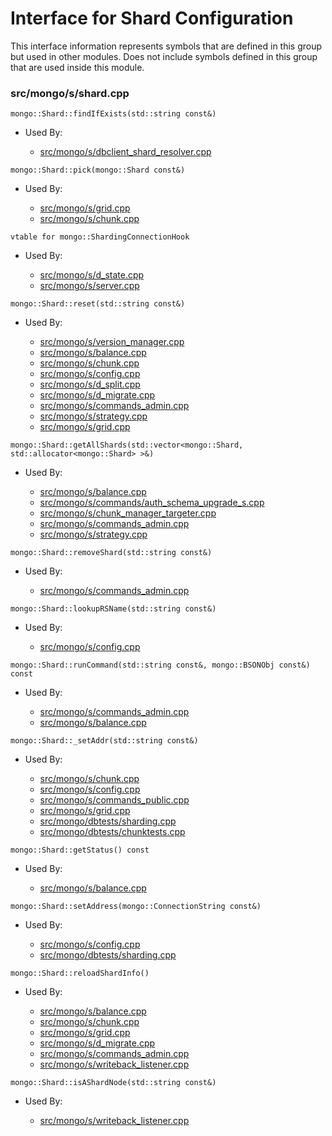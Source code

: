 
# Interface for Shard Configuration
This interface information represents symbols that are defined in this group but used in other modules.  Does not include symbols defined in this group that are used inside this module.

### src/mongo/s/shard.cpp

<div></div>

    mongo::Shard::findIfExists(std::string const&)

- Used By:

    - [src/mongo/s/dbclient\_shard\_resolver.cpp](../../../../sharding/routing)

<div></div>

    mongo::Shard::pick(mongo::Shard const&)

- Used By:

    - [src/mongo/s/grid.cpp](../../../../sharding/cluster\_metadata\_management)
    - [src/mongo/s/chunk.cpp](../../../../sharding/chunk\_management)

<div></div>

    vtable for mongo::ShardingConnectionHook

- Used By:

    - [src/mongo/s/d\_state.cpp](../../../../sharding/mongod\_sharding\_metadata)
    - [src/mongo/s/server.cpp](../../../../process\_management/mongos\_and\_mongod\_mains)

<div></div>

    mongo::Shard::reset(std::string const&)

- Used By:

    - [src/mongo/s/version\_manager.cpp](../../../../sharding/metadata\_versioning)
    - [src/mongo/s/balance.cpp](../../../../sharding/balancer)
    - [src/mongo/s/chunk.cpp](../../../../sharding/chunk\_management)
    - [src/mongo/s/config.cpp](../../../../sharding/cluster\_metadata\_management)
    - [src/mongo/s/d\_split.cpp](../../../../sharding/chunk\_management)
    - [src/mongo/s/d\_migrate.cpp](../../../../sharding/chunk\_management)
    - [src/mongo/s/commands\_admin.cpp](../../../../sharding/mongos\_commands)
    - [src/mongo/s/strategy.cpp](../../../../network/network\_core)
    - [src/mongo/s/grid.cpp](../../../../sharding/cluster\_metadata\_management)

<div></div>

    mongo::Shard::getAllShards(std::vector<mongo::Shard, std::allocator<mongo::Shard> >&)

- Used By:

    - [src/mongo/s/balance.cpp](../../../../sharding/balancer)
    - [src/mongo/s/commands/auth\_schema\_upgrade\_s.cpp](../../../../security/authorization)
    - [src/mongo/s/chunk\_manager\_targeter.cpp](../../../../sharding/routing)
    - [src/mongo/s/commands\_admin.cpp](../../../../sharding/mongos\_commands)
    - [src/mongo/s/strategy.cpp](../../../../network/network\_core)

<div></div>

    mongo::Shard::removeShard(std::string const&)

- Used By:

    - [src/mongo/s/commands\_admin.cpp](../../../../sharding/mongos\_commands)

<div></div>

    mongo::Shard::lookupRSName(std::string const&)

- Used By:

    - [src/mongo/s/config.cpp](../../../../sharding/cluster\_metadata\_management)

<div></div>

    mongo::Shard::runCommand(std::string const&, mongo::BSONObj const&) const

- Used By:

    - [src/mongo/s/commands\_admin.cpp](../../../../sharding/mongos\_commands)
    - [src/mongo/s/balance.cpp](../../../../sharding/balancer)

<div></div>

    mongo::Shard::_setAddr(std::string const&)

- Used By:

    - [src/mongo/s/chunk.cpp](../../../../sharding/chunk\_management)
    - [src/mongo/s/config.cpp](../../../../sharding/cluster\_metadata\_management)
    - [src/mongo/s/commands\_public.cpp](../../../../sharding/mongos\_commands)
    - [src/mongo/s/grid.cpp](../../../../sharding/cluster\_metadata\_management)
    - [src/mongo/dbtests/sharding.cpp](../../../../tests/unit\_tests)
    - [src/mongo/dbtests/chunktests.cpp](../../../../tests/unit\_tests)

<div></div>

    mongo::Shard::getStatus() const

- Used By:

    - [src/mongo/s/balance.cpp](../../../../sharding/balancer)

<div></div>

    mongo::Shard::setAddress(mongo::ConnectionString const&)

- Used By:

    - [src/mongo/s/config.cpp](../../../../sharding/cluster\_metadata\_management)
    - [src/mongo/dbtests/sharding.cpp](../../../../tests/unit\_tests)

<div></div>

    mongo::Shard::reloadShardInfo()

- Used By:

    - [src/mongo/s/balance.cpp](../../../../sharding/balancer)
    - [src/mongo/s/chunk.cpp](../../../../sharding/chunk\_management)
    - [src/mongo/s/grid.cpp](../../../../sharding/cluster\_metadata\_management)
    - [src/mongo/s/d\_migrate.cpp](../../../../sharding/chunk\_management)
    - [src/mongo/s/commands\_admin.cpp](../../../../sharding/mongos\_commands)
    - [src/mongo/s/writeback\_listener.cpp](../../../../sharding/writeback\_listener)

<div></div>

    mongo::Shard::isAShardNode(std::string const&)

- Used By:

    - [src/mongo/s/writeback\_listener.cpp](../../../../sharding/writeback\_listener)

